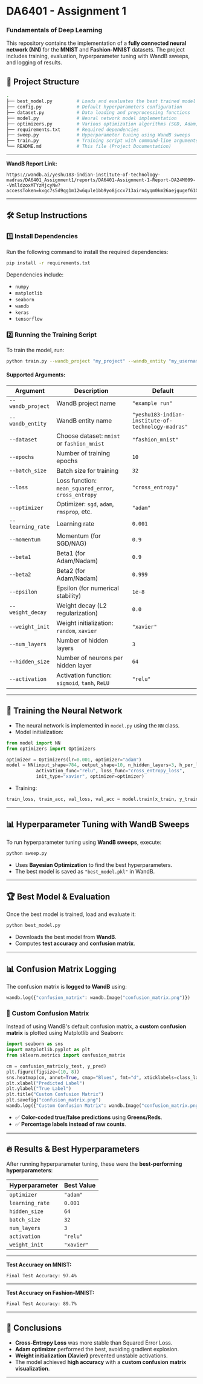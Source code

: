 # **DA6401 - Assignment 1**
### **Fundamentals of Deep Learning**

This repository contains the implementation of a **fully connected neural network (NN)** for the **MNIST** and **Fashion-MNIST** datasets. The project includes training, evaluation, hyperparameter tuning with WandB sweeps, and logging of results.


## 📂 **Project Structure**
```bash
.
├── best_model.py         # Loads and evaluates the best trained model
├── config.py             # Default hyperparameters configuration
├── dataset.py            # Data loading and preprocessing functions
├── model.py              # Neural network model implementation
├── optimizers.py         # Various optimization algorithms (SGD, Adam, etc.)
├── requirements.txt      # Required dependencies
├── sweep.py              # Hyperparameter tuning using WandB sweeps
├── train.py              # Training script with command-line arguments
└── README.md             # This file (Project Documentation)
```
---
**WandB Report Link:**
```
https://wandb.ai/yeshu183-indian-institute-of-technology-madras/DA6401_Assignment1/reports/DA6401-Assignment-1-Report-DA24M009--VmlldzoxMTYzMjcyNw?accessToken=kxgc7s5d9qg1m12w6qule1bb9yo8jccx713airn4yqm0km26aejgugef610dlnmq
```
---

## 🛠 **Setup Instructions**
### **1️⃣ Install Dependencies**
Run the following command to install the required dependencies:
```bash
pip install -r requirements.txt
```
Dependencies include:
- `numpy`
- `matplotlib`
- `seaborn`
- `wandb`
- `keras`
- `tensorflow`

### **2️⃣ Running the Training Script**
To train the model, run:
```bash
python train.py --wandb_project "my_project" --wandb_entity "my_username"
```
#### **Supported Arguments:**
| Argument | Description | Default |
|----------|-------------|---------|
| `--wandb_project` | WandB project name | `"example run"` |
| `--wandb_entity` | WandB entity name | `"yeshu183-indian-institute-of-technology-madras"` |
| `--dataset` | Choose dataset: `mnist` or `fashion_mnist` | `"fashion_mnist"` |
| `--epochs` | Number of training epochs | `10` |
| `--batch_size` | Batch size for training | `32` |
| `--loss` | Loss function: `mean_squared_error`, `cross_entropy` | `"cross_entropy"` |
| `--optimizer` | Optimizer: `sgd`, `adam`, `rmsprop`, etc. | `"adam"` |
| `--learning_rate` | Learning rate | `0.001` |
| `--momentum` | Momentum (for SGD/NAG) | `0.9` |
| `--beta1` | Beta1 (for Adam/Nadam) | `0.9` |
| `--beta2` | Beta2 (for Adam/Nadam) | `0.999` |
| `--epsilon` | Epsilon (for numerical stability) | `1e-8` |
| `--weight_decay` | Weight decay (L2 regularization) | `0.0` |
| `--weight_init` | Weight initialization: `random`, `xavier` | `"xavier"` |
| `--num_layers` | Number of hidden layers | `3` |
| `--hidden_size` | Number of neurons per hidden layer | `64` |
| `--activation` | Activation function: `sigmoid`, `tanh`, `ReLU` | `"relu"` |

---

## 🎯 **Training the Neural Network**
- The neural network is implemented in `model.py` using the `NN` class.
- Model initialization:
```python
from model import NN
from optimizers import Optimizers

optimizer = Optimizers(lr=0.001, optimizer="adam")
model = NN(input_shape=784, output_shape=10, n_hidden_layers=3, h_per_layer=64,
           activation_func="relu", loss_func="cross_entropy_loss",
           init_type="xavier", optimizer=optimizer)
```
- Training:
```python
train_loss, train_acc, val_loss, val_acc = model.train(x_train, y_train, x_val, y_val, epochs=10, batch_size=32)
```

---

## 📊 **Hyperparameter Tuning with WandB Sweeps**
To run hyperparameter tuning using **WandB sweeps**, execute:
```bash
python sweep.py
```
- Uses **Bayesian Optimization** to find the best hyperparameters.
- The best model is saved as `"best_model.pkl"` in WandB.

---

## 🏆 **Best Model & Evaluation**
Once the best model is trained, load and evaluate it:
```bash
python best_model.py
```
- Downloads the best model from **WandB**.
- Computes **test accuracy** and **confusion matrix**.

---

## 📊 **Confusion Matrix Logging**
The confusion matrix is **logged to WandB** using:
```python
wandb.log({"confusion_matrix": wandb.Image("confusion_matrix.png")})
```
### **📌 Custom Confusion Matrix**
Instead of using WandB's default confusion matrix, a **custom confusion matrix** is plotted using Matplotlib and Seaborn:
```python
import seaborn as sns
import matplotlib.pyplot as plt
from sklearn.metrics import confusion_matrix

cm = confusion_matrix(y_test, y_pred)
plt.figure(figsize=(10, 8))
sns.heatmap(cm, annot=True, cmap="Blues", fmt="d", xticklabels=class_labels, yticklabels=class_labels)
plt.xlabel("Predicted Label")
plt.ylabel("True Label")
plt.title("Custom Confusion Matrix")
plt.savefig("confusion_matrix.png")
wandb.log({"Custom Confusion Matrix": wandb.Image("confusion_matrix.png")})
```
- ✅ **Color-coded true/false predictions** using **Greens/Reds**.
- ✅ **Percentage labels instead of raw counts**.

---

## 🔥 **Results & Best Hyperparameters**
After running hyperparameter tuning, these were the **best-performing hyperparameters**:

| **Hyperparameter** | **Best Value** |
|-------------------|-------------|
| `optimizer` | `"adam"` |
| `learning_rate` | `0.001` |
| `hidden_size` | `64` |
| `batch_size` | `32` |
| `num_layers` | `3` |
| `activation` | `"relu"` |
| `weight_init` | `"xavier"` |

---
**Test Accuracy on MNIST:**
```
Final Test Accuracy: 97.4%
```
---

**Test Accuracy on Fashion-MNIST:**  
```
Final Test Accuracy: 89.7%
```

---

## 📜 **Conclusions**
- **Cross-Entropy Loss** was more stable than Squared Error Loss.
- **Adam optimizer** performed the best, avoiding gradient explosion.
- **Weight initialization (Xavier)** prevented unstable activations.
- The model achieved **high accuracy** with a **custom confusion matrix visualization**.

---

